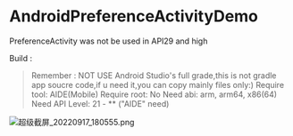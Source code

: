 # AndroidPreferenceActivityDemo

PreferenceActivity was not be used in API29 and high

Build :
> Remember : NOT USE Android Studio's full grade,this is not gradle app soucre code,if u need it,you can copy mainly files only:)
Require tool: AIDE(Mobile)
Require root: No
Need abi: arm, arm64, x86(64)
Need API Level: 21 - ** ("AIDE" need)

![超级截屏_20220917_180555.png](https://s2.loli.net/2022/09/17/rakfNi3xvZ9JWlL.png)
